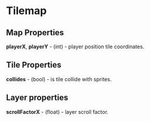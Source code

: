 # Tilemap

## Map Properties

**playerX**, **playerY** - (int) - player position tile coordinates.

## Tile Properties

**collides** - (bool) - is tile collide with sprites.

## Layer properties

**scrollFactorX** - (float) - layer scroll factor.


